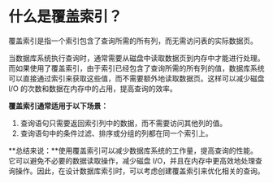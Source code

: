 # 什么是覆盖索引？

覆盖索引是指一个索引包含了查询所需的所有列，而无需访问表的实际数据页。

当数据库系统执行查询时，通常需要从磁盘中读取数据页到内存中才能进行处理。而如果使用了覆盖索引，由于索引已经包含了查询所需的所有列的值，数据库系统可以直接通过索引来获取这些值，而不需要额外地读取数据页。这样可以减少磁盘 I/O 的次数和数据在内存中的占用，提高查询的效率。

**覆盖索引通常适用于以下场景：**

1. 查询语句只需要返回索引列中的数据，而不需要访问其他列的值。
2. 查询语句中的条件过滤、排序或分组的列都在同一个索引上。

**总结来说：**使用覆盖索引可以减少数据库系统的工作量，提高查询的性能。它可以避免不必要的数据读取操作，减少磁盘 I/O，并且在内存中更高效地处理查询操作。因此，在设计数据库索引时，可以考虑创建覆盖索引来优化相关的查询。
